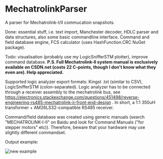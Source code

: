# MechatrolinkParser

A parser for Mechatrolink-I/II commucation snapshots.

Done: essential stuff, i.e. text import, Manchester decoder, HDLC parser and data structures, also some basic commandline interface. Command and field database engine, FCS calculator (uses HashFunction.CRC NuGet package).

Todo: visualisation (probably use my LogicSnifferSTM plotter), improve command database. **P.S. Full Mechatrolink-II system manual is exclusively available on CSDN.net (costs 22 C-points, though I don't know what they even are). Help appreciated.**

Supported logic analyzer export formats: Kingst .txt (similar to CSV), LogicSnifferSTM (colon-separated). Logic analyzer has to be connected through a receiver assembly to the mechatrolink bus, see https://electronics.stackexchange.com/questions/451498/reverse-engineering-rs485-mechatrolink-ii-front-end-design . In short, a 1:1 350uH transformer + АМ26LS32-compatible RS485 receiver.

Command/field database was created using generic manuals (search "MECHATROLINK-I-II" on Baidu and look for Command Manuals ("for stepper motors" etc)). Therefore, beware that your hardware may use slightly different commandset.

Output example:

![new example](https://i.imgur.com/4wn0BKe.png)
